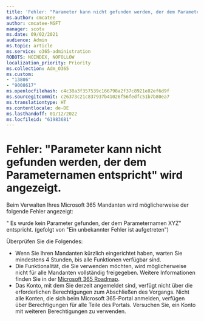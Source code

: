 ```yaml
---
title: 'Fehler: "Parameter kann nicht gefunden werden, der dem Parameternamen entspricht" wird angezeigt.'
ms.author: cmcatee
author: cmcatee-MSFT
manager: scotv
ms.date: 09/02/2021
audience: Admin
ms.topic: article
ms.service: o365-administration
ROBOTS: NOINDEX, NOFOLLOW
localization_priority: Priority
ms.collection: Adm_O365
ms.custom:
- "13806"
- "9008617"
ms.openlocfilehash: c4c38a3f357539c166798a2f37c8921e82ef6d9f
ms.sourcegitcommit: c26373c21c837937b41026f56fedfc51b7b80ea7
ms.translationtype: HT
ms.contentlocale: de-DE
ms.lasthandoff: 01/12/2022
ms.locfileid: "61983681"
---
```

# <a name="getting-a-parameter-cannot-be-found-that-matches-parameter-name-error"></a>Fehler: "Parameter kann nicht gefunden werden, der dem Parameternamen entspricht" wird angezeigt.

Beim Verwalten Ihres Microsoft 365 Mandanten wird möglicherweise der folgende Fehler angezeigt:

" Es wurde kein Parameter gefunden, der dem Parameternamen XYZ" entspricht. (gefolgt von "Ein unbekannter Fehler ist aufgetreten")

Überprüfen Sie die Folgendes:

- Wenn Sie Ihren Mandanten kürzlich eingerichtet haben, warten Sie mindestens 4 Stunden, bis alle Funktionen verfügbar sind.
- Die Funktionalität, die Sie verwenden möchten, wird möglicherweise nicht für alle Mandanten vollständig freigegeben. Weitere Informationen finden Sie in der [Microsoft 365 Roadmap](https://www.microsoft.com/microsoft-365/roadmap).
- Das Konto, mit dem Sie derzeit angemeldet sind, verfügt nicht über die erforderlichen Berechtigungen zum Abschließen des Vorgangs. Nicht alle Konten, die sich beim Microsoft 365-Portal anmelden, verfügen über Berechtigungen für alle Teile des Portals. Versuchen Sie, ein Konto mit weiteren Berechtigungen zu verwenden.

